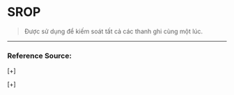 # SROP
>Được sử dụng để kiếm soát tất cả các thanh ghi cùng một lúc.


---------------------------------------------------

### Reference Source:

[+] 

[+] 
